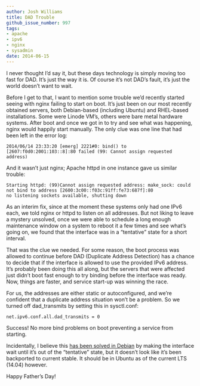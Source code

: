 ```yaml
---
author: Josh Williams
title: DAD Trouble
github_issue_number: 997
tags:
- apache
- ipv6
- nginx
- sysadmin
date: 2014-06-15
---
```




I never thought I’d say it, but these days technology is simply moving too fast for DAD. It’s just the way it is. Of course it’s not DAD’s fault, it’s just the world doesn’t want to wait.

Before I get to that, I want to mention some trouble we’d recently started seeing with nginx failing to start on boot. It’s just been on our most recently obtained servers, both Debian-based (including Ubuntu) and RHEL-based installations. Some were Linode VM’s, others were bare metal hardware systems. After boot and once we got in to try and see what was happening, nginx would happily start manually. The only clue was one line that had been left in the error log:

```plain
2014/06/14 23:33:20 [emerg] 2221#0: bind() to [2607:f0d0:2001:103::8]:80 failed (99: Cannot assign requested address)
```

And it wasn’t just nginx; Apache httpd in one instance gave us similar trouble:

```plain
Starting httpd: (99)Cannot assign requested address: make_sock: could not bind to address [2600:3c00::f03c:91ff:fe73:687f]:80
no listening sockets available, shutting down
```

As an interim fix, since at the moment these systems only had one IPv6 each, we told nginx or httpd to listen on all addresses. But not liking to leave a mystery unsolved, once we were able to schedule a long enough maintenance window on a system to reboot it a few times and see what’s going on, we found that the interface was in a “tentative” state for a short interval.

That was the clue we needed. For some reason, the boot process was allowed to continue before DAD (Duplicate Address Detection) has a chance to decide that if the interface is allowed to use the provided IPv6 address. It’s probably been doing this all along, but the servers that were affected just didn’t boot fast enough to try binding before the interface was ready. Now, things are faster, and service start-up was winning the race.

For us, the addresses are either static or autoconfigured, and we’re confident that a duplicate address situation won’t be a problem. So we turned off dad_transmits by setting this in sysctl.conf:

```
net.ipv6.conf.all.dad_transmits = 0
```

Success! No more bind problems on boot preventing a service from starting.

Incidentally, I believe this [has been solved in Debian](https://bugs.debian.org/cgi-bin/bugreport.cgi?bug=705996) by making the interface wait until it’s out of the “tentative” state, but it doesn’t look like it’s been backported to current stable. It should be in Ubuntu as of the current LTS (14.04) however.

Happy Father’s Day!


